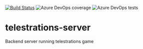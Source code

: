 [![Build Status](https://tchen25.visualstudio.com/Telestrations%20Online/_apis/build/status/theodoreschen.telestrations-server?branchName=master)](https://tchen25.visualstudio.com/Teddystrations/_build/latest?definitionId=5&branchName=master) ![Azure DevOps coverage](https://img.shields.io/azure-devops/coverage/tchen25/Teddystrations/5) ![Azure DevOps tests](https://img.shields.io/azure-devops/tests/tchen25/Teddystrations/5)

# telestrations-server
Backend server running telestrations game
